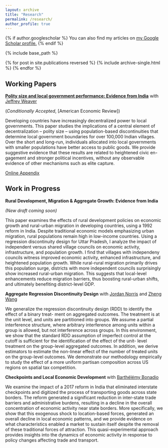```yaml
---
layout: archive
title: "Research"
permalink: /research/
author_profile: true
---
```


{% if author.googlescholar %}
  You can also find my articles on <u><a href="{{author.googlescholar}}">my Google Scholar profile</a>.</u>
{% endif %}

{% include base_path %} 

{% for post in site.publications reversed %}
  {% include archive-single.html %}
{% endfor %}

## Working Papers

[__Polity size and local government performance: Evidence from India__](https://www.dropbox.com/s/re5mn4tv5jgq1t0/UP_decentralization_small.pdf?dl=0) with [Jeffrey Weaver](https://www.jeff-weaver.com)

(*Conditionally Accepted*, [American Economic Review])

Developing countries have increasingly decentralized power to local governments.
This paper studies the implications of a central element of decentralization – polity size
– using population-based discontinuities that determine local government boundaries
for over 100,000 Indian villages. Over the short and long-run, individuals allocated
into local governments with smaller populations have better access to public goods.
We provide suggestive evidence that these results are related to heightened civic en-
gagement and stronger political incentives, without any observable evidence of other
mechanisms such as elite capture. 

[Online Appendix](https://www.dropbox.com/s/kkppgs8vm80wqc0/online_appendix.pdf?dl=0)

## Work in Progress

__Rural Development, Migration & Aggregate Growth: Evidence from India__ 

*(New draft coming soon)*

This paper examines the effects of rural development policies on economic growth and rural-urban migration in developing countries, using a 1992 reform in India. Despite traditional economic models emphasizing urban migration, rural populations remain high in low-income countries. Using a regression discontinuity design for Uttar Pradesh, I analyze the impact of independent versus shared village councils on economic activity, infrastructure, and population growth. I find that villages with independeny councils witness improved economic activity, enhanced infrastructure, and heightened population growth. While rural-rural migration primarily drives this population surge, districts with more independent councils surprisingly show increased rural-urban migration. This suggests that local-level enhancements reduce migration barriers, thus boosting rural-urban shifts, and ultimately benefiting district-level GDP.


__Aggregate Regression Discontinuity Design__ with [Jordan Norris](https://www.jordanjnorris.com) and [Zheng Wang](https://www.zhengwangeconomics.com) 

We generalize the regression discontinuity design (RDD) to identify the effect of a binary treat- ment on aggregated outcomes. The treatment is at the unit level, and units are partitioned into groups. We assume a partial interference structure, where arbitrary interference among units within a group is allowed, but not interference across groups. In this environment, we show that the standard RDD assumption of imperfect control at the cutoff is sufficient for the identification of the effect of the unit- level treatment on the group-level aggregated outcomes. In addition, we derive estimators to estimate the non-linear effect of the number of treated units on the group-level outcomes. We demonstrate our methodology empirically to study the effect of a more uniform partisan composition across US regions on spatial tax competition.


__Checkpoints and Local Economic Development__ with [Barthélémy Bonadio](https://sites.google.com/view/bbonadio/home)

We examine the impact of a 2017 reform in India that eliminated interstate checkpoints and digitized the process of transporting goods across state borders. The reform generated a significant reduction in inter-state trade barriers and administrative burdens, resulting in a decline in the overall concentration of economic activity near state borders. More specifically, we show that this exogenous shock to location-based forces, generated an overall decline in local economic patterns, and we provide evidence on what characteristics enabled a market to sustain itself despite the removal of these traditional forces of attraction. This quasi-experimental approach provides insights into the dynamics of economic activity in response to policy changes affecting trade and transport.



